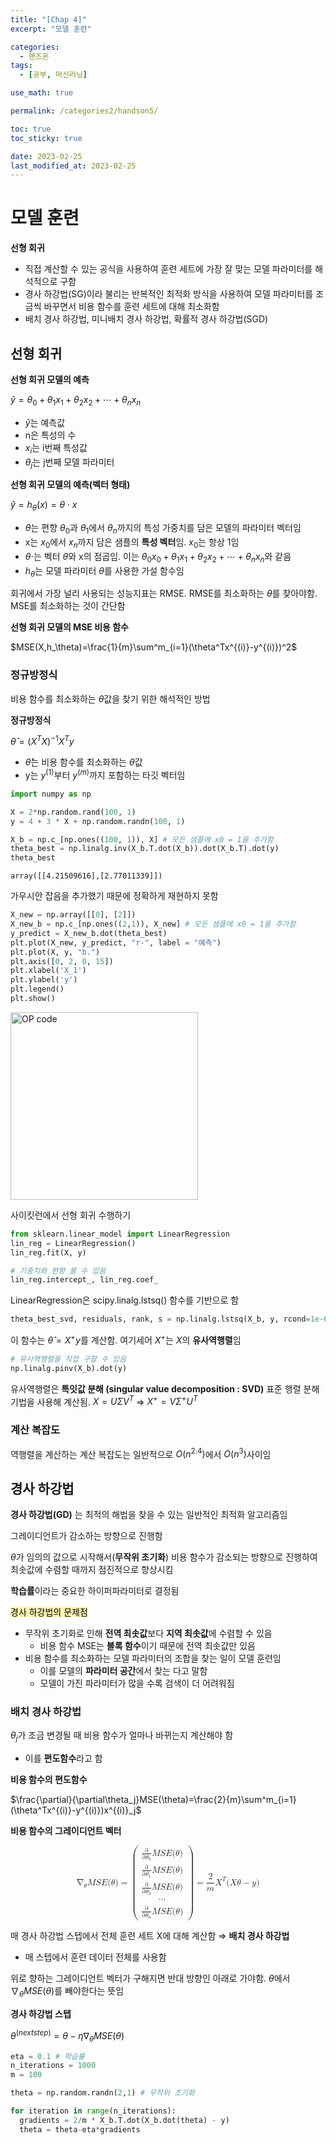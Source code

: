```yaml
---
title: "[Chap 4]"
excerpt: "모델 훈련"

categories:
  - 핸즈온
tags:
  - [공부, 머신러닝]

use_math: true

permalink: /categories2/handson5/

toc: true
toc_sticky: true

date: 2023-02-25
last_modified_at: 2023-02-25
---
```


# 모델 훈련

**선형 회귀**
- 직접 계산할 수 있는 공식을 사용하여 훈련 세트에 가장 잘 맞는 모델 파라미터를 해석적으로 구함
- 경사 하강법(SG)이라 불리는 반복적인 최적화 방식을 사용하여 모델 파라미터를 조금씩 바꾸면서 비용 함수를 훈련 세트에 대해 최소화함
- 배치 경사 하강법, 미니배치 경사 하강법, 확률적 경사 하강법(SGD)

## 선형 회귀

**선형 회귀 모델의 예측**

$\hat{y}=\theta_0+\theta_1x_1+\theta_2x_2+\cdots+\theta_nx_n$

- $\hat{y}$는 예측값
- n은 특성의 수
- $x_i$는 i번째 특성값
- $\theta_j$는 j번째 모델 파라미터

**선형 회귀 모델의 예측(벡터 형태)**

$\hat{y}=h_\theta(x)=\theta \cdot x$

- $\theta$는 편향 $\theta_0$과 $\theta_1$에서 $\theta_n$까지의 특성 가중치를 담은 모델의 파라미터 벡터임
- x는 $x_0$에서 $x_n$까지 담은 샘플의 **특성 벡터**임. $x_0$는 항상 1임
- $\theta\cdot$는 벡터 $\theta$와 x의 점곱임. 이는 $\theta_0x_0+\theta_1x_1+\theta_2x_2+\cdots+\theta_nx_n$와 같음
- $h_\theta$는 모델 파라미터 $\theta$를 사용한 가설 함수임

회귀에서 가장 널리 사용되는 성능지표는 RMSE. RMSE를 최소화하는 $\theta$를 찾아야함. MSE를 최소화하는 것이 간단함

**선형 회귀 모델의 MSE 비용 함수**

$MSE(X,h_\theta)=\frac{1}{m}\sum^m_{i=1}(\theta^Tx^{(i)}-y^{(i)})^2$

### 정규방정식

비용 함수를 최소화하는 $\theta$값을 찾기 위한 해석적인 방법

**정규방정식**

$\hat{\theta}=(X^TX)^{-1}X^Ty$

- $\hat{\theta}$는 비용 함수를 최소화하는 $\theta$값
- y는 $y^{(1)}$부터 $y^{(m)}$까지 포함하는 타깃 벡터임

```python
import numpy as np

X = 2*np.random.rand(100, 1)
y = 4 + 3 * X + np.random.randn(100, 1)

X_b = np.c_[np.ones((100, 1)), X] # 모든 샘플에 x0 = 1을 추가함
theta_best = np.linalg.inv(X_b.T.dot(X_b)).dot(X_b.T).dot(y)
theta_best
```

`array([[4.21509616],[2.77011339]])`

가우시안 잡음을 추가했기 때문에 정확하게 재현하지 못함

```python
X_new = np.array([[0], [2]])
X_new_b = np.c_[np.ones((2,1)), X_new] # 모든 샘플에 x0 = 1을 추가함
y_predict = X_new_b.dot(theta_best)
plt.plot(X_new, y_predict, "r-", label = "예측")
plt.plot(X, y, "b.")
plt.axis([0, 2, 0, 15])
plt.xlabel('X_1')
plt.ylabel('y')
plt.legend()
plt.show()
```

<img src="../../assets/images/022501.png" width="300px" height="300px" title="OP code 예시" alt="OP code"><img><br/>

사이킷런에서 선형 회귀 수행하기

```python
from sklearn.linear_model import LinearRegression
lin_reg = LinearRegression()
lin_reg.fit(X, y)
```

```python
# 기중치와 편향 볼 수 있음
lin_reg.intercept_, lin_reg.coef_
```

LinearRegression은 scipy.linalg.lstsq() 함수를 기반으로 함

```python
theta_best_svd, residuals, rank, s = np.linalg.lstsq(X_b, y, rcond=1e-6)
```

이 함수는 $\hat{\theta}=X^+y$를 계산함. 여기세어 $X^+$는 $X$의 **유사역행렬**임

```python
# 유사역행렬을 직접 구할 수 있음
np.linalg.pinv(X_b).dot(y)
```

유사역행렬은 **특잇값 분해 (singular value decomposition : SVD)** 표준 행렬 분해 기법을 사용해 계산됨. $X=U\Sigma V^T$ $\Longrightarrow$ $X^+=V\Sigma^+U^T$ 

### 계산 복잡도

역행렬을 계산하는 계산 복잡도는 일반적으로 $O(n^{2.4})$에서 $O(n^3)$사이임

## 경사 하강법

**경사 하강법(GD)** 는 최적의 해법을 찾을 수 있는 일반적인 최적화 알고리즘임

그레이디언트가 감소하는 방향으로 진행함

$\theta$가 임의의 값으로 시작해서(**무작위 초기화**) 비용 함수가 감소되는 방향으로 진행하여 최솟값에 수렴할 때까지 점진적으로 향상시킴

**학습률**이라는 중요한 하이퍼파라미터로 결정됨

<mark style='background-color: #fff5b1'>경사 하강법의 문제점</mark>
- 무작위 초기화로 인해 **전역 최솟값**보다 **지역 최솟값**에 수렴할 수 있음
  - 비용 함수 MSE는 **볼록 함수**이기 때문에 전역 최솟값만 있음
- 비용 함수를 최소화하는 모델 파라미터의 조합을 찾는 일이 모델 훈련임
  - 이를 모델의 **파라미터 공간**에서 찾는 다고 말함
  - 모델이 가진 파라미터가 많을 수록 검색이 더 어려워짐

### 배치 경사 하강법

$\theta_j$가 조금 변경될 때 비용 함수가 얼마나 바뀌는지 계산해야 함
- 이를 **편도함수**라고 함

**비용 함수의 편도함수**

$\frac{\partial}{\partial\theta_j}MSE(\theta)=\frac{2}{m}\sum^m_{i=1}(\theta^Tx^{(i)}-y^{(i)})x^{(i)}_j$

**비용 함수의 그레이디언트 벡터**

<math xmlns="http://www.w3.org/1998/Math/MathML" display="block">
  <msub>
    <mi mathvariant="normal">&#x2207;<!-- ∇ --></mi>
    <mi>&#x03B8;<!-- θ --></mi>
  </msub>
  <mi>M</mi>
  <mi>S</mi>
  <mi>E</mi>
  <mo stretchy="false">(</mo>
  <mi>&#x03B8;<!-- θ --></mi>
  <mo stretchy="false">)</mo>
  <mo>=</mo>
  <mrow>
    <mo>(</mo>
    <mtable rowspacing="4pt" columnspacing="1em">
      <mtr>
        <mtd>
          <mfrac>
            <mi mathvariant="normal">&#x2202;<!-- ∂ --></mi>
            <mrow>
              <mi mathvariant="normal">&#x2202;<!-- ∂ --></mi>
              <msub>
                <mi>&#x03B8;<!-- θ --></mi>
                <mn>0</mn>
              </msub>
            </mrow>
          </mfrac>
          <mi>M</mi>
          <mi>S</mi>
          <mi>E</mi>
          <mo stretchy="false">(</mo>
          <mi>&#x03B8;<!-- θ --></mi>
          <mo stretchy="false">)</mo>
        </mtd>
      </mtr>
      <mtr>
        <mtd>
          <mfrac>
            <mi mathvariant="normal">&#x2202;<!-- ∂ --></mi>
            <mrow>
              <mi mathvariant="normal">&#x2202;<!-- ∂ --></mi>
              <msub>
                <mi>&#x03B8;<!-- θ --></mi>
                <mn>1</mn>
              </msub>
            </mrow>
          </mfrac>
          <mi>M</mi>
          <mi>S</mi>
          <mi>E</mi>
          <mo stretchy="false">(</mo>
          <mi>&#x03B8;<!-- θ --></mi>
          <mo stretchy="false">)</mo>
        </mtd>
      </mtr>
      <mtr>
        <mtd>
          <mfrac>
            <mi mathvariant="normal">&#x2202;<!-- ∂ --></mi>
            <mrow>
              <mi mathvariant="normal">&#x2202;<!-- ∂ --></mi>
              <msub>
                <mi>&#x03B8;<!-- θ --></mi>
                <mn>2</mn>
              </msub>
            </mrow>
          </mfrac>
          <mi>M</mi>
          <mi>S</mi>
          <mi>E</mi>
          <mo stretchy="false">(</mo>
          <mi>&#x03B8;<!-- θ --></mi>
          <mo stretchy="false">)</mo>
        </mtd>
      </mtr>
      <mtr>
        <mtd>
          <mo>&#x22EF;<!-- ⋯ --></mo>
        </mtd>
      </mtr>
      <mtr>
        <mtd>
          <mfrac>
            <mi mathvariant="normal">&#x2202;<!-- ∂ --></mi>
            <mrow>
              <mi mathvariant="normal">&#x2202;<!-- ∂ --></mi>
              <msub>
                <mi>&#x03B8;<!-- θ --></mi>
                <mi>n</mi>
              </msub>
            </mrow>
          </mfrac>
          <mi>M</mi>
          <mi>S</mi>
          <mi>E</mi>
          <mo stretchy="false">(</mo>
          <mi>&#x03B8;<!-- θ --></mi>
          <mo stretchy="false">)</mo>
        </mtd>
      </mtr>
    </mtable>
    <mo>)</mo>
  </mrow>
  <mo>=</mo>
  <mfrac>
    <mn>2</mn>
    <mi>m</mi>
  </mfrac>
  <msup>
    <mi>X</mi>
    <mi>T</mi>
  </msup>
  <mo stretchy="false">(</mo>
  <mi>X</mi>
  <mi>&#x03B8;<!-- θ --></mi>
  <mo>&#x2212;<!-- − --></mo>
  <mi>y</mi>
  <mo stretchy="false">)</mo>
</math>

매 경사 하강법 스텝에서 전체 훈련 세트 X에 대해 계산함 $\Longrightarrow$ **배치 경사 하강법**
- 매 스텝에서 훈련 데이터 전체를 사용함

위로 향하는 그레이디언트 벡터가 구해지면 반대 방향인 아래로 가야함. $\theta$에서 $\nabla_\theta MSE(\theta)$를 빼야한다는 뜻임

**경사 하강법 스텝**

$\theta^{(next step)}=\theta-\eta\nabla_\theta MSE(\theta)$

```python
eta = 0.1 # 학습률
n_iterations = 1000
m = 100

theta = np.random.randn(2,1) # 무작위 초기화

for iteration in range(n_iterations):
  gradients = 2/m * X_b.T.dot(X_b.dot(theta) - y)
  theta = theta-eta*gradients
```

